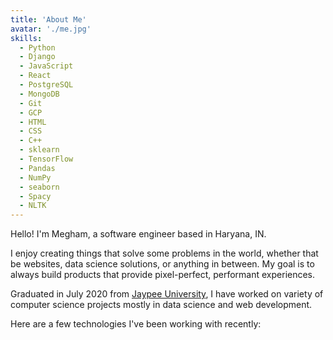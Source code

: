 ```yaml
---
title: 'About Me'
avatar: './me.jpg'
skills:
  - Python
  - Django
  - JavaScript
  - React
  - PostgreSQL
  - MongoDB
  - Git
  - GCP
  - HTML
  - CSS
  - C++
  - sklearn
  - TensorFlow
  - Pandas
  - NumPy
  - seaborn
  - Spacy
  - NLTK
---
```


Hello! I'm Megham, a software engineer based in Haryana, IN.

I enjoy creating things that solve some problems in the world, whether that be websites, data science solutions, or anything in between. My goal is to always build products that provide pixel-perfect, performant experiences.

Graduated in July 2020 from [Jaypee University](http://www.juit.ac.in/), I have worked on variety of computer science projects mostly in data science and  web development.

Here are a few technologies I've been working with recently:
